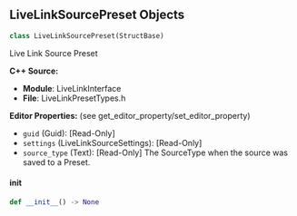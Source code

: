 ## LiveLinkSourcePreset Objects

```python
class LiveLinkSourcePreset(StructBase)
```

Live Link Source Preset

**C++ Source:**

- **Module**: LiveLinkInterface
- **File**: LiveLinkPresetTypes.h

**Editor Properties:** (see get_editor_property/set_editor_property)

- ``guid`` (Guid):  [Read-Only]
- ``settings`` (LiveLinkSourceSettings):  [Read-Only]
- ``source_type`` (Text):  [Read-Only] The SourceType when the source was saved to a Preset.

<a id="unreal.LiveLinkSourcePreset.__init__"></a>

#### __init__

```python
def __init__() -> None
```

<a id="unreal.LiveLinkSubjectPreset"></a>